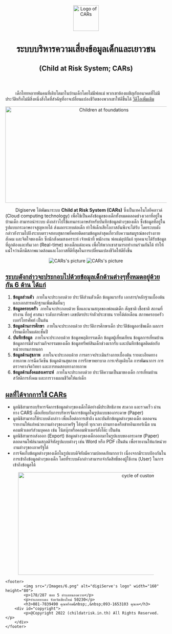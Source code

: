 <!DOCTYPE html>
<html lang="en">
<head>
    <meta charset="UTF-8">
    <meta http-equiv="X-UA-Compatible" content="IE=edge">
    <meta name="viewport" content="width=device-width, initial-scale=1.0">
    <link rel="icon" href="/Images/1.jpg">
    <title>Child at Risk System</title>
    <link rel="stylesheet" href="CSS/style.css">
</head>
<body>
    <section>
        <div style="text-align:center;width:100%;">
            <img src="/Images/1.jpg" alt="Logo of CARs" width="80" height="80">
        </div>
    </section>
    <header>
                <h1>ระบบบริหารความเสี่ยงข้อมูลเด็กและเยาวชน</h1>
                <h2>(Child at Risk System; CARs)</h2>
    </header>
    <section>
        <div>
            <p id="paragraph">
                &nbsp;&nbsp;&nbsp;&nbsp;&nbsp;&nbsp;&nbsp;&nbsp;เด็กไทยหลายพันคนที่เติบโตมาในบ้านเด็กโดยไม่มีพ่อแม่ พวกเขาต้องเผชิญกับอนาคตที่ไม่มีประวัติหรือไม่มีสิ่งหนึ่งสิ่งใดที่สำคัญที่อาจเปลี่ยนแปลงชีวิตของพวกเขาให้ดีขึ้นได้
            <a href="https://www.youtube.com/watch?v=aOd4qPDGy3g">วีดีโอเพิ่มเติม</a>
            </p>
        </div>
    </section>
    <section>
        <div style="text-align:center;width:100%;">
            <img src="/Images/2.png" alt="Children at foundations" width="600" height="300" id="Image">
        </div>
    </section>
    <section>
        <div>
            <p id="paragraph">
                &nbsp;&nbsp;&nbsp;&nbsp;&nbsp;&nbsp;&nbsp;&nbsp;Digiserve ได้พัฒนาระบบ <strong>Child at Risk System (CARs)</strong> ซึ่งเป็นเทคโนโลยีคลาวด์ (Cloud computing technology) เพื่อใช้เป็นคลังข้อมูลของเด็กทั้งหมดตลอดช่วงเวลาที่อยู่ในบ้านเด็ก สามารถนำระบบ ดังกล่าวไปใช้แทนกระดาษสำหรับบันทึกข้อมูลต่างๆของเด็ก ซึ่่งข้อมูลที่อยู่ในรูปแบบกระดาษอาจสูญหายได้ ส่งผลกระทบต่อเด็ก ทำให้เด็กเสียโอกาสอันพึงจะได้รับ โดยระบบดังกล่าวยังรวมไปถึงระบบตรวจสอบสุขภาพที่คอยติดตามข้อมูลล่าสุดเกี่ยวกับความสมบูรณ์ของร่างกาย สังคม และจิตใจของเด็ก ซึ่งนักสังคมสงเคราะห์ เจ้าหน้าที่ พนักงาน พ่อแม่อุปถัมภ์ ทุกคนจะได้รับข้อมูลที่ถูกต้องและทันเวลา (Real-time) ของเด็กแต่ละคน เพื่อให้พวกเขาสามารถทำงานร่วมกันได้ ทำให้แน่ใจว่าเด็กมีสภาพแวดล้อมและโอกาสที่ดีที่สุดในการเปลี่ยนแปลงชีวิตให้ดียิ่งขึ้น
            </p>
        </div>
    </section>
    <section>
        <div style="text-align:center;width:100%;">
            <img src="/Images/3.jpg" alt="CARs's picture" id="carspic">
            <img src="/Images/4.jpg" alt="CARs's picture" id="carspic">
        </div>
    </section>
    <section>
        <div id="consist">
            <h2 class="center"> <u>ระบบดังกล่าวจะประกอบไปด้วยข้อมูลเด็กด้านต่างๆทั้งหมดอยู่ด้วยกัน 6 ด้าน ได้แก่</u></h2>
            <ol>
                <li><strong>ข้อมูลส่วนตัว</strong> &nbsp;ภายในจะประกอบด้วย ประวัติส่วนตัวเด็ก ข้อมูลแรกรับ เอกสาร/หลักฐานเบื้องต้น และเอกสารหลักฐานเพิ่มเติมอื่นๆ</li>
                <li><strong>ข้อมูลครอบครัว</strong> &nbsp;ภายในจะประกอบด้วย ชื่อและนามสกุลของพ่อแม่เด็ก สัญชาติ เชื้อชาติ สถานที่ทำงาน ที่อยู่ ศาสนา ระดับการศึกษา เลขบัตรประจำตัวประชาชน รายได้ต่อเดือน สภาพครอบครัว <br>เบอร์โทรศัพท์ เป็นต้น</li>
                <li><strong>ข้อมูลด้านการศึกษา</strong> &nbsp;ภายในจะประกอบด้วย ประวัติการศึกษาเด็ก ประวัติข้อมูลอาชีพเด็ก ผลการเรียนเด็กในแต่ละชั้นปี</li>
                <li><strong>บันทึกข้อมูล</strong> &nbsp;ภายในจะประกอบด้วย ข้อมูลพฤติกรรมเด็ก ข้อมูลผู้เยี่ยมเยียน ข้อมูลการเยี่ยมบ้าน ข้อมูลการมีส่วนร่วมกิจกรรมของเด็ก ข้อมูลทรัพย์สินเด็กช่วงแรกรับ และบันทึกข้อมูลติดต่อกับหน่วยงานภายนอก</li>
                <li><strong>ข้อมูลด้านสุขภาพ</strong> &nbsp;ภายในจะประกอบด้วย การตรวจประเมินร่างกายเบื้องต้น รายละเอียดทางกายภาพ การฉีดวัคซีน ข้อมูลด้านสุขภาพ การรักษาพยาบาล การเจริญเติบโต การพัฒนาการ การตรวจทางจิตวิทยา และการทดสอบทางกายภาพ</li>
                <li><strong>ข้อมูลด้านสังคมสงเคราะห์</strong> &nbsp;ภายในจะประกอบด้วย ประวัติความเป็นมาของเด็ก การเยี่ยมบ้าน สวัสดิการสังคม และการวางแผนชีวิตให้แก่เด็ก</li>
            </ol>
        </div>
    </section>
    <section>
        <div id="benefits">
            <h2 class="center"><u>ผลที่ได้จากการใช้ CARs</u></h2>
            <ul>
                <li>มูลนิธิสามารถบริหารจัดการข้อมูลต่างๆของเด็กได้อย่างมีประสิทธิภาพ สะดวก และรวดเร็ว ผ่านทาง CARS เมื่อเทียบกับการบริหารจัดการข้อมูลในรูปเแบบของกระดาษ (Paper)</li>
                <li>มูลนิธิสามารถใช้ระบบดังกล่าว เพื่อเอื้อต่อการเข้าถึง และบันทึกข้อมูลต่างๆของเด็ก ตลอดจนรายงานให้แก่หน่วยงานต่างๆของภาครัฐ ได้ทุกที่ ทุกเวลา ผ่านทางเครือข่ายอินเทอร์เน็ต บนคอมพิวเตอร์ส่วนบุคคล เช่น โน้ตบุ๊กหรือคอมพิวเตอร์ตั้งโต๊ะ เป็นต้น</li>
                <li>มูลนิธิสามารถส่งออก (Export) ข้อมูลต่างๆของเด็กออกมาในรูปแบบของกระดาษ (Paper) ตลอดจนไฟล์นามสกุลดิจิทัลรูปแบบต่างๆ เช่น Word หรือ PDF เป็นต้น เพื่อรายงานให้แก่หน่วยงานต่างๆของภาครัฐได้</li>
                <li>การจัดเก็บข้อมูลต่างๆของเด็กในรูปแบบดิจิทัลมีความปลอดภัยมากกว่า เนื่องจากมีระบบป้องกันในการเข้าถึงข้อมูลต่างๆของเด็ก โดยที่ระบบดังกล่าวสามารถจำกัดสิทธิ์ของผู้ใช้งาน (User) ในการเข้าถึงข้อมูลได้</li>
            </ul>
        </div>
    </section>
    <figure style="text-align:center;">
        <img src="/Images/5.png" alt="cycle of customer" width="750" height="320">
    </figure>
    
    <footer>
            <img src="/Images/6.png" alt="digiServe's logo" width="160" height="80">
            <p>178/287 ซอย 5 ตำบลหนองควาย</p>
            <p>อำเภอหางดง จังหวัดเชียงใหม่ 50230</p>
            <h3>081-7839490 คุณพร้อม&nbsp;,&nbsp;093-1653103 คุณเค</h3>
        <div id="copyright">
            <p>@Copyright 2022 (childatrisk.in.th) All Rights Reserved.</p>
        </div>
    </footer>
</body>
</html>
